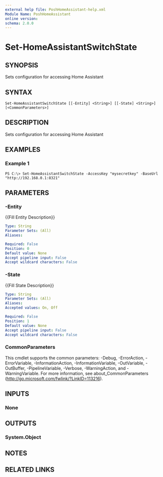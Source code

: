 ```yaml
---
external help file: PoshHomeAssistant-help.xml
Module Name: PoshHomeAssistant
online version: 
schema: 2.0.0
---
```


# Set-HomeAssistantSwitchState

## SYNOPSIS
Sets configuration for accessing Home Assistant

## SYNTAX

```
Set-HomeAssistantSwitchState [[-Entity] <String>] [[-State] <String>] [<CommonParameters>]
```

## DESCRIPTION
Sets configuration for accessing Home Assistant

## EXAMPLES

### Example 1
```
PS C:\> Set-HomeAssistantSwitchState -AccessKey "mysecretkey" -BaseUrl "http://192.168.0.1:8321"
```

## PARAMETERS

### -Entity
{{Fill Entity Description}}

```yaml
Type: String
Parameter Sets: (All)
Aliases: 

Required: False
Position: 0
Default value: None
Accept pipeline input: False
Accept wildcard characters: False
```

### -State
{{Fill State Description}}

```yaml
Type: String
Parameter Sets: (All)
Aliases: 
Accepted values: On, Off

Required: False
Position: 1
Default value: None
Accept pipeline input: False
Accept wildcard characters: False
```

### CommonParameters
This cmdlet supports the common parameters: -Debug, -ErrorAction, -ErrorVariable, -InformationAction, -InformationVariable, -OutVariable, -OutBuffer, -PipelineVariable, -Verbose, -WarningAction, and -WarningVariable. For more information, see about_CommonParameters (http://go.microsoft.com/fwlink/?LinkID=113216).

## INPUTS

### None

## OUTPUTS

### System.Object

## NOTES

## RELATED LINKS

